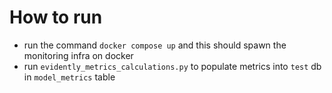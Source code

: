 # How to run

- run the command `docker compose up` and this should spawn the monitoring infra on docker
- run `evidently_metrics_calculations.py` to populate metrics into `test` db in `model_metrics` table